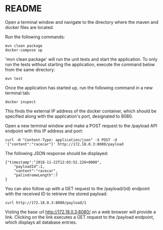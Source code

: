 README
======

Open a terminal window and navigate to the directory where the maven and docker files are located. 

Run the following commands: 
	
	mvn clean package 
	docker-compose up

'mvn clean package' will run the unit tests and start the application. To only run the tests without starting the application, execute the command below from the same directory:

	mvn test

Once the application has started up, run the following command in a new terminal tab: 
	
	docker inspect 

This finds the external IP address of the docker container, which should be specified along with the application's port, designated to 8080.

Open a new terminal window and make a POST request to the /payload API endpoint with this IP address and port: 

	curl -H "Content-Type: application/json" -X POST -d '{"content":"racecar"}' http://172.18.0.3:8080/payload 

The following JSON response should be displayed:
	
	{"timestamp":"2018-11-22T12:03:52.226+0000",
		"payloadId":1,
		"content":"racecar",
		"palindromeLength":7
	} 

You can also follow up with a GET request to the /payload/{id} endpoint with the received ID to retrieve the stored payload: 

	curl http://172.18.0.3:8080/payload/1 

Visting the base url http://172.18.0.3:8080/ on a web browser will provide a link. Clicking on the link executes a GET request to the /payload endpoint, which displays all database entries.
